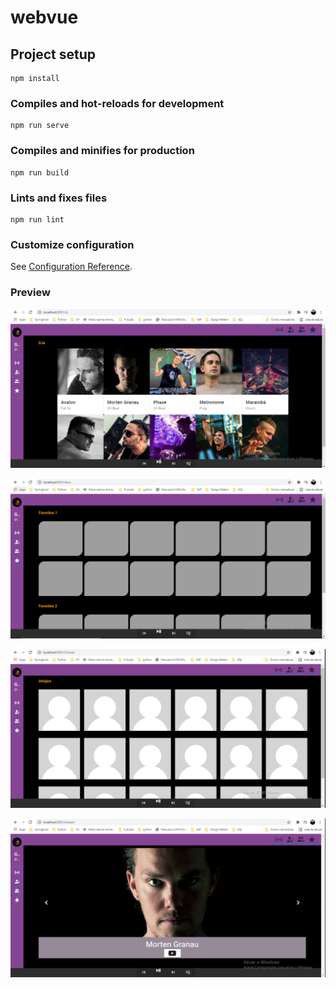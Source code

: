 # webvue

## Project setup
```
npm install
```

### Compiles and hot-reloads for development
```
npm run serve
```

### Compiles and minifies for production
```
npm run build
```

### Lints and fixes files
```
npm run lint
```

### Customize configuration
See [Configuration Reference](https://cli.vuejs.org/config/).

### Preview
![img](src/assets/af2-djs.PNG)

![img](src/assets/af2-favs.PNG)

![img](src/assets/af2-friends.PNG)

![img](src/assets/af2-streaming.PNG)

